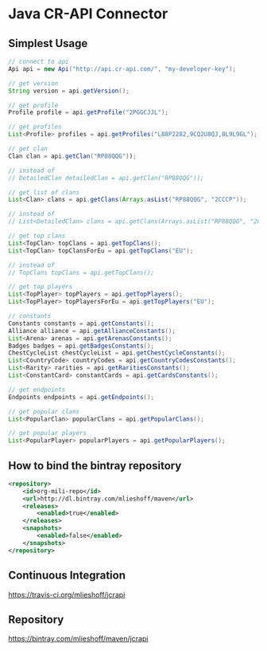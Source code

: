 # Java CR-API Connector

## Simplest Usage ##

```java
// connect to api
Api api = new Api("http://api.cr-api.com/", "my-developer-key");
```

```java
// get version
String version = api.getVersion();
```

```java
// get profile
Profile profile = api.getProfile("2PGGCJJL");
```

```java
// get profiles
List<Profile> profiles = api.getProfiles("L88P2282,9CQ2U8QJ,8L9L9GL");
```

```java
// get clan
Clan clan = api.getClan("RP88QQG"));

// instead of
// DetailedClan detailedClan = api.getClan("RP88QQG"));
```

```java
// get list of clans
List<Clan> clans = api.getClans(Arrays.asList("RP88QQG", "2CCCP"));

// instead of
// List<DetailedClan> clans = api.getClans(Arrays.asList("RP88QQG", "2CCCP"));
```

```java
// get top clans
List<TopClan> topClans = api.getTopClans();
List<TopClan> topClansForEu = api.getTopClans("EU");

// instead of
// TopClans topClans = api.getTopClans();
```

```java
// get top players
List<TopPlayer> topPlayers = api.getTopPlayers();
List<TopPlayer> topPlayersForEu = api.getTopPlayers("EU");
```

```java
// constants
Constants constants = api.getConstants();
Alliance alliance = api.getAllianceConstants();
List<Arena> arenas = api.getArenasConstants();
Badges badges = api.getBadgesConstants();
ChestCycleList chestCycleList = api.getChestCycleConstants();
List<CountryCode> countryCodes = api.getCountryCodesConstants();
List<Rarity> rarities = api.getRaritiesConstants();
List<ConstantCard> constantCards = api.getCardsConstants();
```

```java
// get endpoints
Endpoints endpoints = api.getEndpoints();
```

```java
// get popular clans
List<PopularClan> popularClans = api.getPopularClans();
```

```java
// get popular players
List<PopularPlayer> popularPlayers = api.getPopularPlayers();
```

## How to bind the bintray repository ##

```xml
<repository>
    <id>org-mili-repo</id>
    <url>http://dl.bintray.com/mlieshoff/maven</url>
    <releases>
        <enabled>true</enabled>
    </releases>
    <snapshots>
        <enabled>false</enabled>
    </snapshots>
</repository>
```
## Continuous Integration ##

https://travis-ci.org/mlieshoff/jcrapi

## Repository ##

https://bintray.com/mlieshoff/maven/jcrapi


